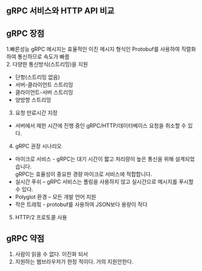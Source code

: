 gRPC 서비스와 HTTP API 비교
---------------------------


gRPC 장점
----------
1.빠른성능
  gRPC 메시지는 효율적인 이진 메시지 형식인 Protobuf를 사용하여 직렬화 하여 통신하므로 속도가 빠름<br>
2. 다양한 통신방식(스트리밍)을 지원<br>

 - 단항(스트리밍 없음)<br>
 - 서버-클라이언트 스트리밍<br>
 - 클라이언트-서버 스트리밍<br>
 - 양방향 스트리밍<br>
 
3. 요청 만료시간 지정<br>
 - 서버에서 제한 시간에 진행 중인 gRPC/HTTP/데이터베이스 요청을 취소할 수 있다.<br>

4. gRPC 권장 시나리오<br>
 - 마이크로 서비스 - gRPC는 대기 시간이 짧고 처리량이 높은 통신을 위해 설계되었습니다.<br>
                    gRPC는 효율성이 중요한 경량 마이크로 서비스에 적합합니다.<br>
 - 실시간 푸쉬 –  gRPC 서비스는 폴링을 사용하지 않고 실시간으로 메시지를 푸시할 수 있다.  <br>
 - Polyglot 환경 – 모든 개발 언어 지원<br>
 - 작은 트레핔 - protobuf를 사용하여 JSON보다 용량이 작다<br>
5. HTTP/2 프로토콜 사용   <br>
 
 gRPC 약점
----------
 1. 사람이 읽을 수 없다. 이진화 되서 <br>
 2. 지원하는 웹브라우저가 한정 적이다. 거의 지원안한다. <br>
 
